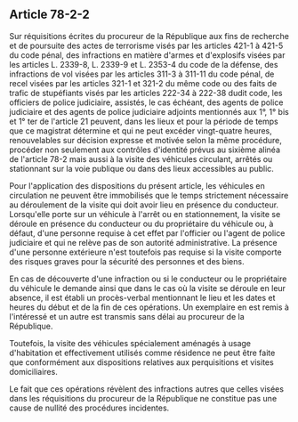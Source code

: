 Article 78-2-2
----
Sur réquisitions écrites du procureur de la République aux fins de recherche et
de poursuite des actes de terrorisme visés par les articles 421-1 à 421-5 du
code pénal, des infractions en matière d'armes et d'explosifs visées par les
articles L. 2339-8, L. 2339-9 et L. 2353-4 du code de la défense, des
infractions de vol visées par les articles 311-3 à 311-11 du code pénal, de
recel visées par les articles 321-1 et 321-2 du même code ou des faits de trafic
de stupéfiants visés par les articles 222-34 à 222-38 dudit code, les officiers
de police judiciaire, assistés, le cas échéant, des agents de police judiciaire
et des agents de police judiciaire adjoints mentionnés aux 1°, 1° bis et 1° ter
de l'article 21 peuvent, dans les lieux et pour la période de temps que ce
magistrat détermine et qui ne peut excéder vingt-quatre heures, renouvelables
sur décision expresse et motivée selon la même procédure, procéder non seulement
aux contrôles d'identité prévus au sixième alinéa de l'article 78-2 mais aussi à
la visite des véhicules circulant, arrêtés ou stationnant sur la voie publique
ou dans des lieux accessibles au public.

Pour l'application des dispositions du présent article, les véhicules en
circulation ne peuvent être immobilisés que le temps strictement nécessaire au
déroulement de la visite qui doit avoir lieu en présence du conducteur.
Lorsqu'elle porte sur un véhicule à l'arrêt ou en stationnement, la visite se
déroule en présence du conducteur ou du propriétaire du véhicule ou, à défaut,
d'une personne requise à cet effet par l'officier ou l'agent de police
judiciaire et qui ne relève pas de son autorité administrative. La présence
d'une personne extérieure n'est toutefois pas requise si la visite comporte des
risques graves pour la sécurité des personnes et des biens.

En cas de découverte d'une infraction ou si le conducteur ou le propriétaire du
véhicule le demande ainsi que dans le cas où la visite se déroule en leur
absence, il est établi un procès-verbal mentionnant le lieu et les dates et
heures du début et de la fin de ces opérations. Un exemplaire en est remis à
l'intéressé et un autre est transmis sans délai au procureur de la République.

Toutefois, la visite des véhicules spécialement aménagés à usage d'habitation et
effectivement utilisés comme résidence ne peut être faite que conformément aux
dispositions relatives aux perquisitions et visites domiciliaires.

Le fait que ces opérations révèlent des infractions autres que celles visées
dans les réquisitions du procureur de la République ne constitue pas une cause
de nullité des procédures incidentes.
